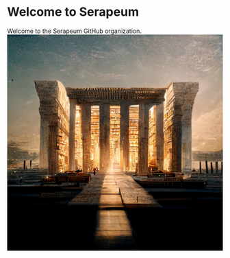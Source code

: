 # Welcome to Serapeum

Welcome to the Serapeum GitHub organization.
![main-image](/docs/images/general/main-image.jpg)
